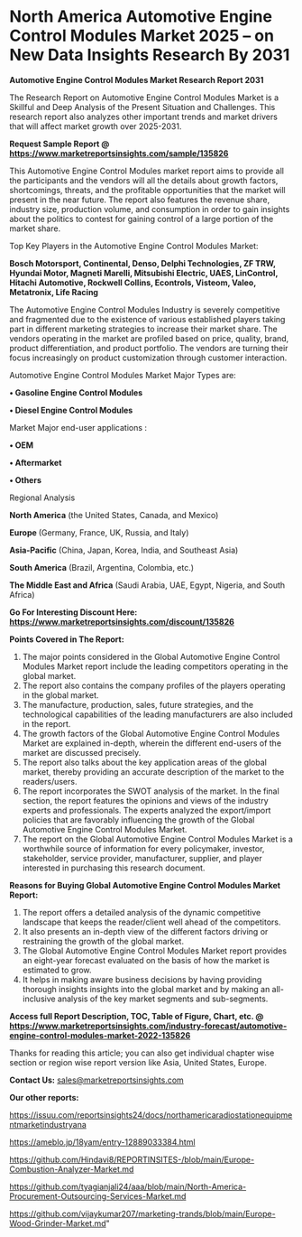 # North America Automotive Engine Control Modules Market 2025 – on New Data Insights Research By 2031

<strong>Automotive Engine Control Modules Market Research Report 2031</strong>

The Research Report on Automotive Engine Control Modules Market is a Skillful and Deep Analysis of the Present Situation and Challenges. This research report also analyzes other important trends and market drivers that will affect market growth over 2025-2031.

<strong>Request Sample Report @ <a href=https://www.marketreportsinsights.com/sample/135826>https://www.marketreportsinsights.com/sample/135826</a></strong>

This Automotive Engine Control Modules market report aims to provide all the participants and the vendors will all the details about growth factors, shortcomings, threats, and the profitable opportunities that the market will present in the near future. The report also features the revenue share, industry size, production volume, and consumption in order to gain insights about the politics to contest for gaining control of a large portion of the market share.

Top Key Players in the Automotive Engine Control Modules Market:

<strong>Bosch Motorsport, Continental, Denso, Delphi Technologies, ZF TRW, Hyundai Motor, Magneti Marelli, Mitsubishi Electric, UAES, LinControl, Hitachi Automotive, Rockwell Collins, Econtrols, Visteom, Valeo, Metatronix, Life Racing</strong>

The Automotive Engine Control Modules Industry is severely competitive and fragmented due to the existence of various established players taking part in different marketing strategies to increase their market share. The vendors operating in the market are profiled based on price, quality, brand, product differentiation, and product portfolio. The vendors are turning their focus increasingly on product customization through customer interaction.

Automotive Engine Control Modules Market Major Types are:

<strong>• Gasoline Engine Control Modules

• Diesel Engine Control Modules</strong>

Market Major end-user applications :

<strong>• OEM

• Aftermarket

• Others</strong>

Regional Analysis

</u><strong><b>North America</b></strong> (the United States, Canada, and Mexico)

<strong><b>Europe </b></strong>(Germany, France, UK, Russia, and Italy)

<strong><b>Asia-Pacific</b></strong> (China, Japan, Korea, India, and Southeast Asia)

<strong><b>South America</b></strong> (Brazil, Argentina, Colombia, etc.)

<strong><b>The Middle East and Africa</b></strong> (Saudi Arabia, UAE, Egypt, Nigeria, and South Africa)

<strong>Go For Interesting Discount Here: <a href=https://www.marketreportsinsights.com/discount/135826>https://www.marketreportsinsights.com/discount/135826</a></strong>

<strong>Points Covered in The Report:</strong>
<ol>
  <li>The major points considered in the Global Automotive Engine Control Modules Market report include the leading competitors operating in the global market.</li>
  <li>The report also contains the company profiles of the players operating in the global market.</li>
  <li>The manufacture, production, sales, future strategies, and the technological capabilities of the leading manufacturers are also included in the report.</li>
  <li>The growth factors of the Global Automotive Engine Control Modules Market are explained in-depth, wherein the different end-users of the market are discussed precisely.</li>
  <li>The report also talks about the key application areas of the global market, thereby providing an accurate description of the market to the readers/users.</li>
  <li>The report incorporates the SWOT analysis of the market. In the final section, the report features the opinions and views of the industry experts and professionals. The experts analyzed the export/import policies that are favorably influencing the growth of the Global Automotive Engine Control Modules Market.</li>
  <li>The report on the Global Automotive Engine Control Modules Market is a worthwhile source of information for every policymaker, investor, stakeholder, service provider, manufacturer, supplier, and player interested in purchasing this research document.</li>
</ol>
<strong>Reasons for Buying Global Automotive Engine Control Modules Market Report:</strong>

<ol>
  <li>The report offers a detailed analysis of the dynamic competitive landscape that keeps the reader/client well ahead of the competitors.</li>
  <li>It also presents an in-depth view of the different factors driving or restraining the growth of the global market.</li>
  <li>The Global Automotive Engine Control Modules Market report provides an eight-year forecast evaluated on the basis of how the market is estimated to grow.</li>
  <li>It helps in making aware business decisions by having providing thorough insights insights into the global market and by making an all-inclusive analysis of the key market segments and sub-segments.</li>
</ol>
<strong>Access full Report Description, TOC, Table of Figure, Chart, etc. @ <a href=https://www.marketreportsinsights.com/industry-forecast/automotive-engine-control-modules-market-2022-135826>https://www.marketreportsinsights.com/industry-forecast/automotive-engine-control-modules-market-2022-135826</a></strong>


Thanks for reading this article; you can also get individual chapter wise section or region wise report version like Asia, United States, Europe.

<strong>Contact Us:</strong>
sales@marketreportsinsights.com

<strong>Our other reports:</strong>

<a href=https://issuu.com/reportsinsights24/docs/northamericaradiostationequipmentmarketindustryana>https://issuu.com/reportsinsights24/docs/northamericaradiostationequipmentmarketindustryana</a>

<a href=https://ameblo.jp/18yam/entry-12889033384.html>https://ameblo.jp/18yam/entry-12889033384.html</a>

<a href=https://github.com/Hindavi8/REPORTINSITES-/blob/main/Europe-Combustion-Analyzer-Market.md>https://github.com/Hindavi8/REPORTINSITES-/blob/main/Europe-Combustion-Analyzer-Market.md</a>

<a href=https://github.com/tyagianjali24/aaa/blob/main/North-America-Procurement-Outsourcing-Services-Market.md>https://github.com/tyagianjali24/aaa/blob/main/North-America-Procurement-Outsourcing-Services-Market.md</a>

<a href=https://github.com/vijaykumar207/marketing-trands/blob/main/Europe-Wood-Grinder-Market.md>https://github.com/vijaykumar207/marketing-trands/blob/main/Europe-Wood-Grinder-Market.md</a>"

